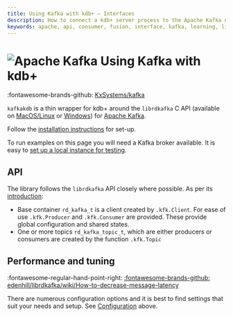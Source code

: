 ```yaml
---
title: Using Kafka with kdb+ – Interfaces
description: How to connect a kdb+ server process to the Apache Kafka distributed streaming platform
keywords: apache, api, consumer, fusion, interface, kafka, learning, library, machine, producer, q
---
```


# ![Apache Kafka](../img/kafka.png) Using Kafka with kdb+

:fontawesome-brands-github: [KxSystems/kafka](https://github.com/KxSystems/kafka)

`kafkakdb` is a thin wrapper for kdb+ around the 
 `librdkafka` C API (available on [MacOS/Linux](https://github.com/edenhill/librdkafka) or [Windows](https://www.nuget.org/packages/librdkafka.redist/1.0.0)) for [Apache Kafka](https://kafka.apache.org/).

Follow the [installation instructions](https://github.com/KxSystems/kafka#building-and-installation) for set-up.

To run examples on this page you will need a Kafka broker available. It is easy to [set up a local instance for testing](https://github.com/KxSystems/kafka#setting-up-test-kafka-instance).

## API

The library follows the `librdkafka` API closely where possible.
As per its [introduction](https://github.com/edenhill/librdkafka/blob/master/INTRODUCTION.md):
-   Base container `rd_kafka_t` is a client created by `.kfk.Client`. For ease of use `.kfk.Producer` and `.kfk.Consumer` are provided. These provide global configuration and shared states.
-   One or more topics `rd_kafka_topic_t`, which are either producers or consumers are created by the function `.kfk.Topic` 

## Performance and tuning

:fontawesome-regular-hand-point-right: 
[:fontawesome-brands-github: edenhill/librdkafka/wiki/How-to-decrease-message-latency](https://github.com/edenhill/librdkafka/wiki/How-to-decrease-message-latency)

There are numerous configuration options and it is best to find settings that suit your needs and setup. See [Configuration](#configuration) above. 
